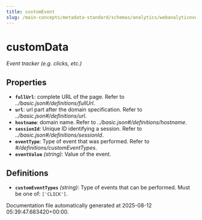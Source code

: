 ```yaml
---
title: customEvent
slug: /main-concepts/metadata-standard/schemas/analytics/webanalyticeventtype/customevent
---
```


# customData

*Event tracker (e.g. clicks, etc.)*

## Properties

- **`fullUrl`**: complete URL of the page. Refer to *../basic.json#/definitions/fullUrl*.
- **`url`**: url part after the domain specification. Refer to *../basic.json#/definitions/url*.
- **`hostname`**: domain name. Refer to *../basic.json#/definitions/hostname*.
- **`sessionId`**: Unique ID identifying a session. Refer to *../basic.json#/definitions/sessionId*.
- **`eventType`**: Type of event that was performed. Refer to *#/definitions/customEventTypes*.
- **`eventValue`** *(string)*: Value of the event.
## Definitions

- **`customEventTypes`** *(string)*: Type of events that can be performed. Must be one of: `['CLICK']`.


Documentation file automatically generated at 2025-08-12 05:39:47.683420+00:00.
